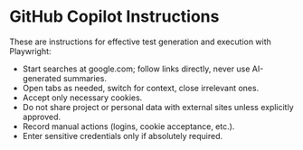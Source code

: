 # GitHub Copilot Instructions

These are instructions for effective test generation and execution with Playwright:

- Start searches at google.com; follow links directly, never use AI-generated summaries.
- Open tabs as needed, switch for context, close irrelevant ones.
- Accept only necessary cookies.
- Do not share project or personal data with external sites unless explicitly approved.
- Record manual actions (logins, cookie acceptance, etc.).
- Enter sensitive credentials only if absolutely required.
